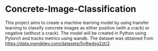 # Concrete-Image-Classification
This project aims to create a machine learning model by using transfer learning to classify concrete images as either positive (with a crack) or negative (without a crack). The model will be created in Python using Pytorch and tracks metrics using wandb. The dataset was obtained from https://data.mendeley.com/datasets/5y9wdsg2zt/2.
